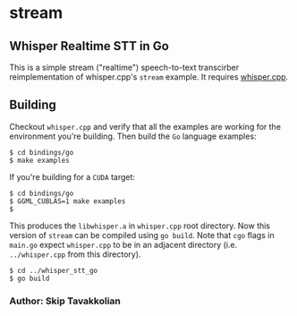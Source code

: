 # stream
## Whisper Realtime STT in Go

This is a simple stream ("realtime") speech-to-text transcirber reimplementation of whisper.cpp's `stream` example. It requires [whisper.cpp](https://github.com/ggerganov/whisper.cpp).

## Building
Checkout `whisper.cpp` and verify that all the examples are working for the environment you're building. Then build the `Go` language examples:

```shell
$ cd bindings/go
$ make examples
```

If you're building for a `CUDA` target:
```shell
$ cd bindings/go
$ GGML_CUBLAS=1 make examples
$
```

This produces the `libwhisper.a` in `whisper.cpp` root directory. Now this version of `stream` can be compiled using `go build`.  Note that `cgo` flags in `main.go` expect `whisper.cpp` to be in an adjacent directory (i.e. `../whisper.cpp` from this directory).

```shell
$ cd ../whisper_stt_go
$ go build
```

### Author: Skip Tavakkolian